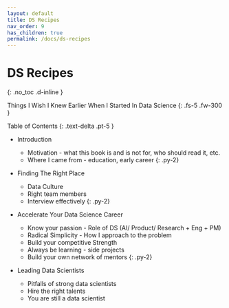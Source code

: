 ```yaml
---
layout: default
title: DS Recipes
nav_order: 9
has_children: true
permalink: /docs/ds-recipes
---
```


# DS Recipes
{: .no_toc .d-inline }

Things I Wish I Knew Earlier When I Started In Data Science
{: .fs-5 .fw-300 }


Table of Contents
{: .text-delta .pt-5 }

- Introduction
    - Motivation - what this book is and is not for, who should read it, etc. 
    - Where I came from - education, early career
{: .py-2}

- Finding The Right Place
    - Data Culture 
    - Right team members 
    - Interview effectively
{: .py-2}

- Accelerate Your Data Science Career
    - Know your passion - Role of DS (AI/ Product/ Research + Eng + PM)
    - Radical Simplicity - How I approach to the problem
    - Build your competitive Strength
    - Always be learning - side projects
    - Build your own network of mentors
{: .py-2}

- Leading Data Scientists
    - Pitfalls of strong data scientists
    - Hire the right talents
    - You are still a data scientist






